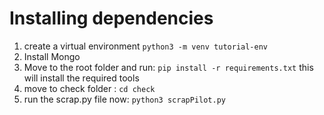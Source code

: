 # Installing dependencies
1. create a virtual environment
    ```python3 -m venv tutorial-env```
2. Install Mongo
4. Move to the root folder and run:
    ```pip install -r requirements.txt```
    this will install the required tools
5. move to check folder :
    ```cd check```
6. run the scrap.py file now:
    ```python3 scrapPilot.py```
